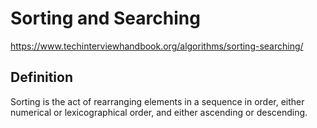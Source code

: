 # Sorting and Searching

https://www.techinterviewhandbook.org/algorithms/sorting-searching/

## Definition
Sorting is the act of rearranging elements in a sequence in order, either numerical or lexicographical order, and either ascending or descending.

